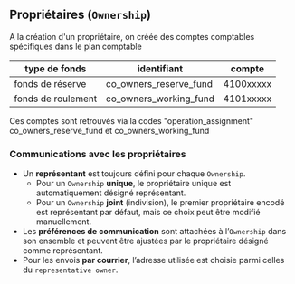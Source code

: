 ## Propriétaires (`Ownership`)

A la création d'un propriétaire, on créée des comptes comptables spécifiques dans le plan comptable 

|type de fonds|identifiant|compte|
|--|--|--|
|fonds de réserve|co_owners_reserve_fund|4100xxxxx|
|fonds de roulement|co_owners_working_fund|4101xxxxx|


Ces comptes sont retrouvés via la codes "operation_assignment" co_owners_reserve_fund et co_owners_working_fund

### Communications avec les propriétaires

* Un **représentant** est toujours défini pour chaque `Ownership`.
  * Pour un `Ownership` **unique**, le propriétaire unique est automatiquement désigné représentant.
  * Pour un `Ownership` **joint** (indivision), le premier propriétaire encodé est représentant par défaut, mais ce choix peut être modifié manuellement.
* Les **préférences de communication** sont attachées à l’`Ownership` dans son ensemble et peuvent être ajustées par le propriétaire désigné comme représentant.
* Pour les envois **par courrier**, l’adresse utilisée est choisie parmi celles du `representative owner`.
